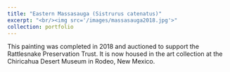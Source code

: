 ```yaml
---
title: "Eastern Massasauga (Sistrurus catenatus)"
excerpt: "<br/><img src='/images/massasauga2018.jpg'>"
collection: portfolio
---
```


This painting was completed in 2018 and auctioned to support the Rattlesnake Preservation Trust. It is now housed in the art collection at the Chiricahua Desert Museum in Rodeo, New Mexico.
